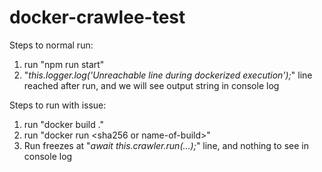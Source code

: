 # docker-crawlee-test
Steps to normal run:
1. run "npm run start"
2. "_this.logger.log('Unreachable line during dockerized execution');_" line reached after run, and we will see output string in console log

Steps to run with issue:
1. run "docker build ."
2. run "docker run \<sha256 or name-of-build\>"
3. Run freezes at "_await this.crawler.run(...);_" line, and nothing to see in console log
